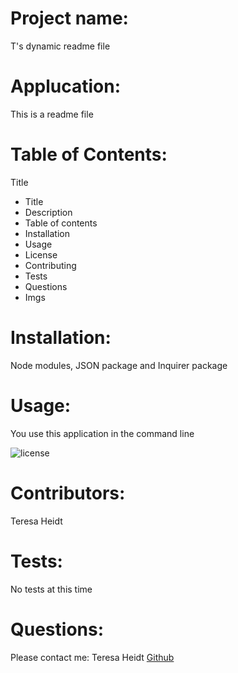
  # Project name:
  T's dynamic readme file

  # Applucation:
  This is a readme file

  # Table of Contents:
  Title
  * Title
  * Description
  * Table of contents
  * Installation
  * Usage
  * License
  * Contributing
  * Tests
  * Questions
  * Imgs

  # Installation:
  Node modules, JSON package and Inquirer package

  # Usage:
  You use this application in the command line


 ![license](https://img.shields.io/badge/license-MIT-blue.svg)
 
  # Contributors:
  Teresa Heidt

  # Tests:
  No tests at this time

  # Questions:
  Please contact me: Teresa Heidt [Github](https://github.com/teresaheidt/readme.git)

  